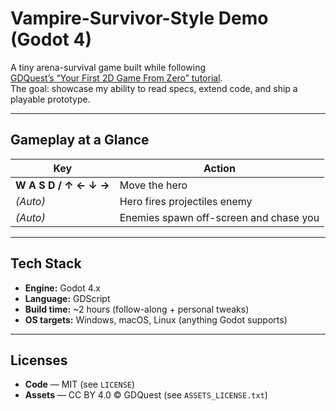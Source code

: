 # Vampire-Survivor-Style Demo (Godot 4)

A tiny arena-survival game built while following  
[GDQuest’s “Your First 2D Game From Zero” tutorial](https://www.gdquest.com/library/first_2d_game_godot4_vampire_survivor/).  
The goal: showcase my ability to read specs, extend code, and ship a playable prototype.

---

## Gameplay at a Glance
| Key | Action |
|-----|--------|
| **W A S D / ↑ ← ↓ →** | Move the hero |
| *(Auto)* | Hero fires projectiles enemy |
| *(Auto)* | Enemies spawn off-screen and chase you |

---

## Tech Stack
* **Engine:** Godot 4.x  
* **Language:** GDScript  
* **Build time:** ~2 hours (follow-along + personal tweaks)
* **OS targets:** Windows, macOS, Linux (anything Godot supports)

---

## Licenses

* **Code** — MIT (see `LICENSE`)
* **Assets** — CC BY 4.0 © GDQuest (see `ASSETS_LICENSE.txt`)


